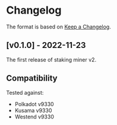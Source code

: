 # Changelog

The format is based on [Keep a Changelog].

[Keep a Changelog]: http://keepachangelog.com/en/1.0.0/

## [v0.1.0] - 2022-11-23

The first release of staking miner v2.

## Compatibility

Tested against:
- Polkadot v9330
- Kusama v9330
- Westend v9330
